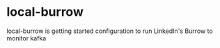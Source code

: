 # local-burrow
local-burrow is getting started configuration to run LinkedIn's Burrow to monitor kafka
